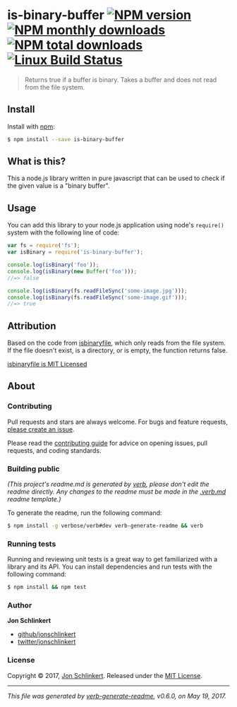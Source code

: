 # is-binary-buffer [![NPM version](https://img.shields.io/npm/v/is-binary-buffer.svg?style=flat)](https://www.npmjs.com/package/is-binary-buffer) [![NPM monthly downloads](https://img.shields.io/npm/dm/is-binary-buffer.svg?style=flat)](https://npmjs.org/package/is-binary-buffer) [![NPM total downloads](https://img.shields.io/npm/dt/is-binary-buffer.svg?style=flat)](https://npmjs.org/package/is-binary-buffer) [![Linux Build Status](https://img.shields.io/travis/jonschlinkert/is-binary-buffer.svg?style=flat&label=Travis)](https://travis-ci.org/jonschlinkert/is-binary-buffer)

> Returns true if a buffer is binary. Takes a buffer and does not read from the file system.

## Install

Install with [npm](https://www.npmjs.com/):

```sh
$ npm install --save is-binary-buffer
```

## What is this?

This a node.js library written in pure javascript that can be used to check if the given value is a "binary buffer".

## Usage

You can add this library to your node.js application using node's `require()` system with the following line of code:

```js
var fs = require('fs');
var isBinary = require('is-binary-buffer');

console.log(isBinary('foo'));             
console.log(isBinary(new Buffer('foo'))); 
//=> false

console.log(isBinary(fs.readFileSync('some-image.jpg'))); 
console.log(isBinary(fs.readFileSync('some-image.gif'))); 
//=> true
```

## Attribution

Based on the code from [isbinaryfile](https://github.com/gjtorikian/isBinaryFile), which only reads from the file system. If the file doesn't exist, is a directory, or is empty, the function returns false.

[isbinaryfile is MIT Licensed](https://github.com/gjtorikian/isBinaryFile/blob/b808cba3faa824bd3cade089743a714187af7193/LICENSE.txt)

## About

### Contributing

Pull requests and stars are always welcome. For bugs and feature requests, [please create an issue](../../issues/new).

Please read the [contributing guide](.github/contributing.md) for advice on opening issues, pull requests, and coding standards.

### Building public

_(This project's readme.md is generated by [verb](https://github.com/verbose/verb-generate-readme), please don't edit the readme directly. Any changes to the readme must be made in the [.verb.md](.verb.md) readme template.)_

To generate the readme, run the following command:

```sh
$ npm install -g verbose/verb#dev verb-generate-readme && verb
```

### Running tests

Running and reviewing unit tests is a great way to get familiarized with a library and its API. You can install dependencies and run tests with the following command:

```sh
$ npm install && npm test
```

### Author

**Jon Schlinkert**

* [github/jonschlinkert](https://github.com/jonschlinkert)
* [twitter/jonschlinkert](https://twitter.com/jonschlinkert)

### License

Copyright © 2017, [Jon Schlinkert](https://github.com/jonschlinkert).
Released under the [MIT License](LICENSE).

***

_This file was generated by [verb-generate-readme](https://github.com/verbose/verb-generate-readme), v0.6.0, on May 19, 2017._
